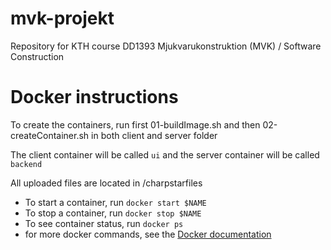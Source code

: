 # mvk-projekt
Repository for KTH course DD1393 Mjukvarukonstruktion (MVK) / Software Construction

# Docker instructions
To create the containers, run first 01-buildImage.sh and then 02-createContainer.sh in both client and server folder

The client container will be called `ui`
and the server container will be called `backend`

All uploaded files are located in /charpstarfiles

* To start a container, run `docker start $NAME`
* To stop a container, run `docker stop $NAME`
* To see container status, run `docker ps`
* for more docker commands, see the [Docker documentation](https://docs.docker.com/get-started/overview/)